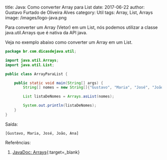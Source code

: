 title: Java: Como converter Array para List
date: 2017-06-22
author: Gustavo Furtado de Oliveira Alves
category: Util
tags: Array, List, Arrays
image: /images/logo-java.png

Para converter um Array (Vetor) em um List, nós podemos utilizar a classe java.util.Arrays
que é nativa da API java.

Veja no exemplo abaixo como converter um Array em um List.

```java
package br.com.dicasdejava.util;

import java.util.Arrays;
import java.util.List;

public class ArrayParaList {

	public static void main(String[] args) {
		String[] nomes = new String[]{"Gustavo", "Maria", "José", "João", "Ana"};

		List listaDeNomes = Arrays.asList(nomes);

		System.out.println(listaDeNomes);
	}
}
```

Saída:

```
[Gustavo, Maria, José, João, Ana]
```

Referências:

1. [JavaDoc: Arrays](https://docs.oracle.com/javase/8/docs/api/java/util/Arrays.html){:target=\_blank}
